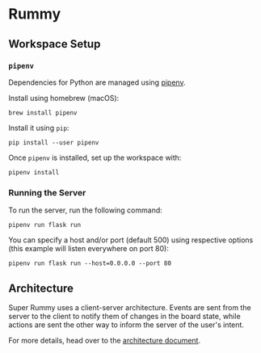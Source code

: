 # Rummy

## Workspace Setup

### `pipenv`

Dependencies for Python are managed using [pipenv](https://pipenv.pypa.io/en/latest/).

Install using homebrew (macOS):
```
brew install pipenv
```

Install it using `pip`:

```
pip install --user pipenv
```

Once `pipenv` is installed, set up the workspace with:

```
pipenv install
```

### Running the Server

To run the server, run the following command:

```
pipenv run flask run
```

You can specify a host and/or port (default 500) using respective options (this example will listen everywhere on port 80):

```
pipenv run flask run --host=0.0.0.0 --port 80
```

## Architecture

Super Rummy uses a client-server architecture. Events are sent from the server to the client to notify them of changes in the board state, while actions are sent the other way to inform the server of the user's intent.

For more details, head over to the [architecture document](architecture.md).
